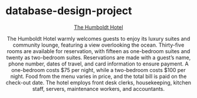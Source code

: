# database-design-project
<div align = "center"> <ins> The Humboldt Hotel </ins>

The Humboldt Hotel warmly welcomes guests to enjoy its luxury suites and community lounge, featuring a view overlooking the ocean. Thirty-five rooms are available for reservation, with fifteen as one-bedroom suites and twenty as two-bedroom suites. Reservations are made with a guest’s name, phone number, dates of travel, and card information to ensure payment. A one-bedroom costs $75 per night, while a two-bedroom costs $100 per night. Food from the menu varies in price, and the total bill is paid on the check-out date. The hotel employs front desk clerks, housekeeping, kitchen staff, servers, maintenance workers, and accountants. 

